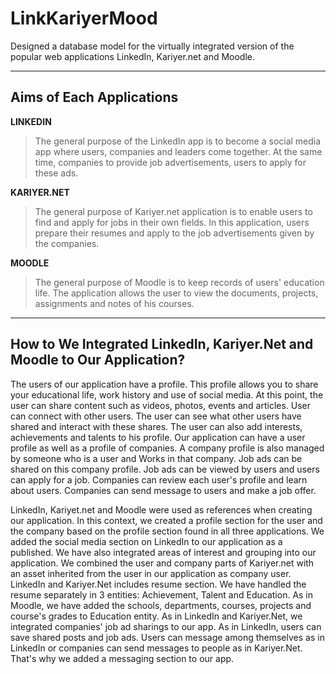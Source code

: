 # LinkKariyerMood
Designed a database model for the virtually integrated version of the popular web applications LinkedIn, Kariyer.net and Moodle.

---

## Aims of Each Applications
**LINKEDIN**

> The general purpose of the LinkedIn app is to become a social media app where users, companies and leaders come together. At the same time, companies to provide job advertisements, users to apply for these ads.

**KARIYER.NET**

> The general purpose of Kariyer.net application is to enable users to find and apply for jobs in their own fields. In this application, users prepare their resumes and apply to the job advertisements given by the companies.

**MOODLE**

> The general purpose of Moodle is to keep records of users' education life. The application allows the user to view the documents, projects, assignments and notes of his courses.

---

## How to We Integrated LinkedIn, Kariyer.Net and Moodle to Our Application?
  The users of our application have a profile. This profile allows you to share your educational life, work history and use of social media. At this point, the user can share content such as videos, photos, events and articles. User can connect with other users. The user can see what other users have shared and interact with these shares. The user can also add interests, achievements and talents to his profile. Our application can have a user profile as well as a profile of companies. A company profile is also managed by someone who is a user and Works in that company. Job ads can be shared on this company profile. Job ads can be viewed by users and users can apply for a job. Companies can review each user's profile and learn about users. Companies can send message to users and make a job offer.

LinkedIn, Kariyet.net and Moodle were used as references when creating our application. In this context, we created a profile section for the user and the company based on the profile section found in all three applications. We added the social media section on LinkedIn to our application as a published. We have also integrated areas of interest and grouping into our application. We combined the user and company parts of Kariyer.net with an asset inherited from the user in our application as company user. LinkedIn and Kariyer.Net includes resume section. We have handled the resume separately in 3 entities: Achievement, Talent and Education. As in Moodle, we have added the schools, departments, courses, projects and course's grades to Education entity. As in LinkedIn and Kariyer.Net, we integrated companies' job ad sharings to our app. As in LinkedIn, users can save shared posts and job ads. Users can message among themselves as in LinkedIn or companies can send messages to people as in Kariyer.Net. That's why we added a messaging section to our app.


